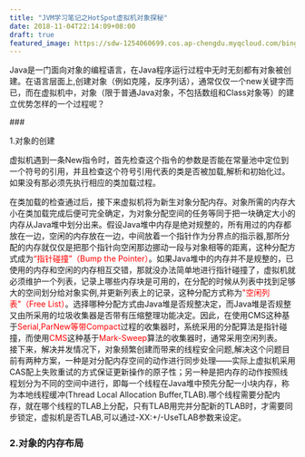 ```yaml
---
title: "JVM学习笔记之HotSpot虚拟机对象探秘"
date: 2018-11-04T22:14:09+08:00
draft: true
featured_image: https://sdw-1254060699.cos.ap-chengdu.myqcloud.com/bing_photos/20181104.jpg
---
```

<p class="description">Java是一门面向对象的编程语言，在Java程序运行过程中无时无刻都有对象被创建。在语言层面上,创建对象（例如克隆，反序列话），通常仅仅一个new关键字而已，而在虚拟机中，对象（限于普通Java对象，不包括数组和Class对象等）的建立优势怎样的一个过程呢？ </p>
<!-- more -->
### <div class="note default"><p>1.对象的创建</p></div>
虚拟机遇到一条New指令时，首先检查这个指令的参数是否能在常量池中定位到一个符号的引用，并且检查这个符号引用代表的类是否被加载,解析和初始化过。如果没有那必须先执行相应的类加载过程。
</br>

在类加载的检查通过后，接下来虚拟机将为新生对象分配内存。对象所需的内存大小在类加载完成后便可完全确定，为对象分配空间的任务等同于把一块确定大小的内存从Java堆中划分出来。假设Java堆中内存是绝对规整的，所有用过的内存都放在一边，空闲的内存放在一边，中间放着一个指针作为分界点的指示器,那所分配的内存就仅仅是把那个指针向空闲那边挪动一段与对象相等的距离，这种分配方式成为<font color=red>“指针碰撞”（Bump the Pointer）</font>。如果Java堆中的内存并不是规整的，已使用的内存和空闲的内存相互交错，那就没办法简单地进行指针碰撞了，虚拟机就必须维护一个列表，记录上哪些内存块是可用的，在分配的时候从列表中找到足够大的空间划分给对象实例,并更新列表上的记录，这种分配方式称为<font color=red>"空闲列表"（Free List）</font>。选择哪种分配方式由Java堆是否规整决定，而Java堆是否规整又由所采用的垃圾收集器是否带有压缩整理功能决定。因此，在使用CMS这种基于<font color=red>Serial,ParNew等带Compact</font>过程的收集器时，系统采用的分配算法是指针碰撞，而使用<font color=red>CMS</font>这种基于<font color=red>Mark-Sweep</font>算法的收集器时，通常采用空闲列表。
</br>
接下来，解决并发情况下，对象频繁创建而带来的线程安全问题,解决这个问题目前有两种方案，一种是对分配内存空间的动作进行同步处理——实际上虚拟机采用CAS配上失败重试的方式保证更新操作的原子性；另一种是把内存的动作按照线程划分为不同的空间中进行，即每一个线程在Java堆中预先分配一小块内存，称为本地线程缓冲(Thread Local Allocation Buffer,TLAB).哪个线程需要分配内存，就在哪个线程的TLAB上分配，只有TLAB用完并分配新的TLAB时，才需要同步锁定，虚拟机是否TLAB,可以通过-XX:+/-UseTLAB参数来设定。


### <div class="note default"><p>2.对象的内存布局</p></div>
